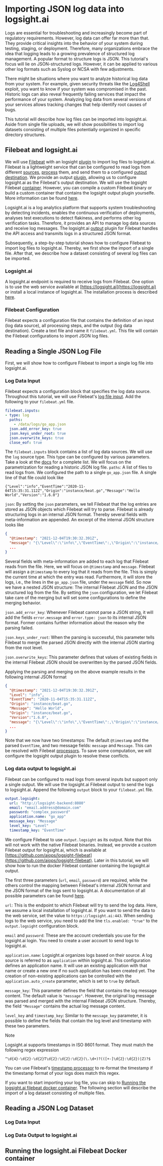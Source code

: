 # Importing JSON log data into logsight.ai

Logs are essential for troubleshooting and increasingly become part of regulatory requirements. However, log data can offer far more than that. They provide critical insights into the behavior of your system during testing, staging, or deployment. Therefore, many organizations embrace the idea that logging leads to a growing prevalence of structured log management. A popular format to structure logs is JSON. This tutorial's focus will lie on JSON-structured logs. However, it can be applied to various other log formats such as Syslog or NCSA with few adjustments.

There might be situations where you want to analyze historical log data from your system. For example, given security threats like the [Log4Shell](https://cve.mitre.org/cgi-bin/cvename.cgi?name=CVE-2021-45046) exploit, you want to know if your system was compromised in the past. Historic logs can also reveal frequently failing services that impact the performance of your system. Analyzing log data from several versions of your services allows tracking changes that help identify root causes of bugs.

This tutorial will describe how log files can be imported into logsight.ai. Aside from single file uploads, we will show possibilities to import log datasets consisting of multiple files potentially organized in specific directory structures.

## Filebeat and logsight.ai

We will use [Filebeat](https://www.elastic.co/beats/filebeat) with an logsight [plugin](https://github.com/aiops/logsight-filebeat) to import log files to logsight.ai. Filebeat is a lightweight service that can be configured to read logs from different [sources](https://www.elastic.co/guide/en/beats/filebeat/current/configuration-filebeat-options.html), [process](https://www.elastic.co/guide/en/beats/filebeat/current/defining-processors.html) them, and send them to a configured [output destination](https://www.elastic.co/guide/en/beats/filebeat/current/configuring-output.html). We provide an output [plugin](https://github.com/aiops/logsight-filebeat), allowing us to configure logsight.ai as the Filebeat's output destination. We will use the logsight Filebeat [container](https://hub.docker.com/repository/docker/logsight/filebeat). However, you can compile a custom Filebeat binary or build a custom container that contains the logsight output plugin yourselfe. More information can be found [here](https://github.com/aiops/logsight-filebeat).

Logsight.ai is a log analytics platform that supports system troubleshooting by detecting incidents, enables the continuous verification of deployments, analyses test executions to detect flakiness, and performs other log verification tasks. Therefore, it provides an API to manage log data sources and receive log messages. The logsight.ai [output](https://www.elastic.co/guide/en/beats/filebeat/current/configuring-output.html) plugin for Filebeat handles the API access and transmits logs in a structured JSON format.

Subsequently, a step-by-step tutorial shows how to configure Filebeat to import log files to logsight.ai. Thereby, we first show the import of a single file. After that, we describe how a dataset consisting of several log files can be imported.

### Logsight.ai

A logsight.ai endpoint is required to receive logs from Filebeat. One option is to use the web service available at [https://logsight.ai](https://logsight.ai) or install a local instance of logsight.ai. The installation process is described [here](/get_started/installation.md).


### Filebeat Configuration

Filebeat expects a configuration file that contains the definition of an input (log data source), all processing steps, and the output (log data destination). Create a text file and name it `filebeat.yml`. This file will contain the Filebeat configurations to import JSON log files.

## Reading a Single JSON Log File

First, we will show how to configure Filebeat to import a single log file into logsight.ai.

### Log Data Input

Filebeat expects a configuration block that specifies the log data source. Throughout this tutorial, we will use Filebeat's [log file input](https://www.elastic.co/guide/en/beats/filebeat/current/filebeat-input-log.html). Add the following to your `filebeat.yml` file.

```yml
filebeat.inputs:
- type: log
  paths:
    - /data/logs/go_app.json
  json.add_error_key: true
  json.keys_under_root: true
  json.overwrite_keys: true
  close_eof: true
```

The `filebeat.inputs` block contains a list of log data sources. We will use the `log` source type. This type can be configured by various parameters. Take a look at the [docs](https://www.elastic.co/guide/en/beats/filebeat/current/filebeat-input-log.html) for a complete list. We will focus on the parametrization for reading a historic JSON log file.
`paths`: A list of files to read logs from. We configured the path to a single `go_app.json` file. A single line of that file could look like

```
{"Level":"info","EventTime":"2020-11-04T15:35:31.112Z","Origin":"instance/beat.go","Message":"Hello World","Version":"1.6.0"}
```

`json`: By setting the `json` parameters, we tell Filebeat that the log entries are stored as JSON objects which Filebeat will try to parse. Filebeat is already structuring logs in an internal JSON format. Thereby several fields with meta-information are appended. An excerpt of the internal JSON structure looks like
```json
{
  "@timestamp": "2021-12-04T19:30:32.391Z",
  "message": "{\"Level\":\"info\",\"EventTime\":,\"Origin\":\"instance/beat.go\",\"Message\":\"Hello World\",\"Version\":\"1.6.0\"}",
  ...
}

```
Several fields with meta-information are added to each log that Filebeat reads from the file. Here, we will focus on `@timestamp` and `message`. Filebeat will assign a `@timestamp` to every log that it reads from the file. This is simply the current time at which the entry was read. Furthermore, it will store the logs, i.e., the lines in the `go_app.json` file, under the `message` field. So now we have a nested JSON structure: The internal Filebeat JSON and the JSON structured log from the file. By setting the `json` configuration, we let Filebeat take care of the merging but will set some configurations to define the merging behavior.

`json.add_error_key`: Whenever Filebeat cannot parse a JSON string, it will add the fields `error.message` and `error.type: json` to its internal JSON format. Former contains further information about the reason why the parsing failed.

`json.keys_under_root`: When the parsing is successful, this parameter tells Filebeat to merge the parsed JSON directly with the internal JSON starting from the root level.

`json.overwrite_keys`: This parameter defines that values of existing fields in the internal Filebeat JSON should be overwritten by the parsed JSON fields.

Applying the parsing and merging on the above example results in the following internal JSON format
```json
{
  "@timestamp": "2021-12-04T19:30:32.391Z",
  "Level": "info",
  "EventTime": "2020-11-04T15:35:31.112Z",
  "Origin": "instance/beat.go",
  "Message": "Hello World",
  "Origin": "instance/beat.go",
  "Version":"1.6.0",
  "message": "{\"Level\":\"info\",\"EventTime\":,\"Origin\":\"instance/beat.go\",\"Message\":\"Hello World\",\"Version\":\"1.6.0\"}",
  ...
}
```
Note that we now have two timestamps: The default `@timestamp` and the parsed `EventTime`, and two message fields: `message` and `Message`. This can be resolved with Filebeat [processors](https://www.elastic.co/guide/en/beats/filebeat/current/defining-processors.html). To save some computation, we will configure the logsight output plugin to resolve these conflicts.

### Log data output to logsight.ai

Filebeat can be configured to read logs from several inputs but support only a single output. We will use the logsight.ai Filebeat output to send the logs to logsight.ai. Append the following `output` block to your `filebeat.yml` file.
```yml
output.logsight:
  url: "http://logsight-backend:8080"
  email: "email.address@domain.com"
  password: "complex_password"
  application.name: "go_app"
  message_key: "Message"
  level_key: "Level"
  timestamp_key: "EventTime"
```
We configure Filebeat to use `output.logsight` as its output. Note that this will not work with the native Filebeat binaries. Instead, we provide a custom Filebeat output for logsight.ai, which is available at [https://github.com/aiops/logsight-filebeat](https://github.com/aiops/logsight-filebeat). Later in this tutorial, we will show how to run the docker Filebeat container containing the logsight.ai output.

The first three parameters (`url`, `email`, `password`) are required, while the others control the mapping between Filebeat's internal JSON format and the JSON format of the logs sent to logsight.ai. A documentation of all possible parameters can be found [here](/integration/using_filebeats.md).

`url`: This is the endpoint to which Filebeat will try to send the log data. Here, we assume a local installation of logsight.ai. If you want to send the data to the web service, set the value to `https://logsight.ai:443`. When sending logs to the web service, you need to add the line `tls.enabled: "true"` to the `output.logsight` configuration block.

`email` and `password`: These are the account credentials you use for the logsight.ai login. You need to create a user account to send logs to logsight.ai.

`application.name`: Logsight.ai organizes logs based on their source. A log source is referred to as `application` within logsight.ai. This configuration defines an application name. It will use an existing application with that name or create a new one if no such application has been created yet. The creation of non-existing applications can be controlled with the `application.auto_create` parameter, which is set to `true` by default.

`message_key`: This parameter defines the field that contains the log message content. The default value is `"message"`. However, the original log message was parsed and merged with the internal Filebeat JSON structure. Thereby, the field `"Message"` contains the actual log message content.

`level_key` and `timestamp_key`: Similar to the `message_key` parameter, it is possible to define the fields that contain the log level and timestamp with these two parameters.

> [!NOTE]
> Logsight.ai supports timestamps in ISO 8601 format. They must match the following regex expression
> ```re
> ^\d{4}-\d{2}-\d{2}T\d{2}:\d{2}:\d{2}(\.\d+)?(([+-]\d{2}:\d{2})|Z)?$
> ```
> You can use Filebeat's [timestamp processor](https://www.elastic.co/guide/en/beats/filebeat/current/processor-timestamp.html) to re-format the timestamp if the timestamp format of your logs does match this regex.

If you want to start importing your log file, you can skip to [Running the logsight.ai filebeat docker container](#running-the-logsightai-filebeat-docker-container). The following section will describe the import of a log dataset consisting of multiple files.



## Reading a JSON Log Dataset

### Log Data Input

### Log Data Output to logsight.ai


## Running the logsight.ai Filebeat Docker container


